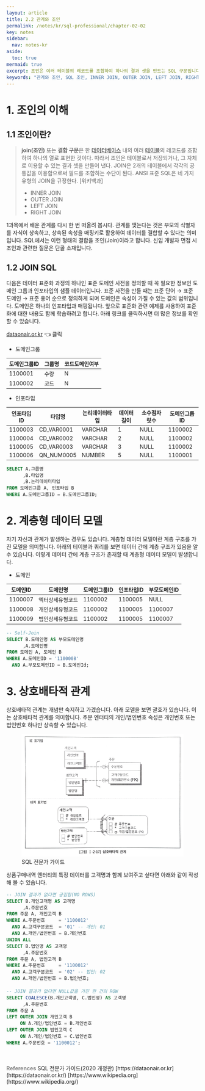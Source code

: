 ```yaml
---
layout: article
title: 2.2 관계와 조인
permalink: /notes/kr/sql-professional/chapter-02-02
key: notes
sidebar:
  nav: notes-kr
aside:
  toc: true
mermaid: true
excerpt: 조인은 여러 테이블의 레코드를 조합하여 하나의 결과 셋을 만드는 SQL 구문입니다. 주요 조인 유형으로는 INNER JOIN, OUTER JOIN, LEFT JOIN, RIGHT JOIN이 있습니다. 계층형 데이터 모델은 데이터 간의 계층 구조를 표현하며, 상호배타적 관계는 특정 속성이 단 하나의 값을 상속받는 것을 의미합니다. SQL 전문가를 위한 필수 개념으로 SQLP 시험 준비에 유용합니다.
keywords: "관계와 조인, SQL 조인, INNER JOIN, OUTER JOIN, LEFT JOIN, RIGHT JOIN, 계층형 데이터 모델, 상호배타적 관계, SQLP 시험 준비, SQLP, SQL 전문가"
---
```


# 1. 조인의 이해
## 1.1 조인이란?

> **join(조인)** 또는 **결합 구문**은 한 [데이터베이스](https://ko.m.wikipedia.org/wiki/%EB%8D%B0%EC%9D%B4%ED%84%B0%EB%B2%A0%EC%9D%B4%EC%8A%A4) 내의 여러 [테이블](https://ko.m.wikipedia.org/wiki/%ED%85%8C%EC%9D%B4%EB%B8%94_(%EB%8D%B0%EC%9D%B4%ED%84%B0%EB%B2%A0%EC%9D%B4%EC%8A%A4))의 레코드를 조합하여 하나의 열로 표현한 것이다. 따라서 조인은 테이블로서 저장되거나, 그 자체로 이용할 수 있는 결과 셋을 만들어 낸다. JOIN은 2개의 테이블에서 각각의 공통값을 이용함으로써 필드를 조합하는 수단이 된다. ANSI 표준 SQL은 네 가지 유형의 JOIN을 규정한다. [위키백과]
> 
> - INNER JOIN
> - OUTER JOIN
> - LEFT JOIN
> - RIGHT JOIN

1과목에서 배운 관계를 다시 한 번 떠올려 봅시다. 관계를 맺는다는 것은 부모의 식별자를 자식이 상속하고, 상속된 속성을 매핑키로 활용하여 데이터를 결합할 수 있다는 의미입니다. SQL에서는 이런 형태의 결합을 조인(Join)이라고 합니다. 신입 개발자 면접 시 조인과 관련한 질문은 단골 소재입니다.

## 1.2 JOIN SQL

다음은 데이터 표준화 과정의 하나인 표준 도메인 사전을 정의할 때 꼭 필요한 정보인 도메인 그룹과 인포타입의 샘플 데이터입니다. 표준 사전을 만들 때는  표준 단어 → 표준 도메인 → 표준 용어 순으로 정의하게 되며 도메인은 속성이 가질 수 있는 값의 범위입니다. 도메인은 하나의 인포타입과 매핑됩니다. 앞으로 표준화 관련 예제를 사용하여 표준화에 대한 내용도 함께 학습하려고 합니다. 아래 링크를 클릭하시면 더 많은 정보를 확인할 수 있습니다.

[dataonair.or.kr](https://dataonair.or.kr/) 👈 클릭

- 도메인그룹

| 도메인그룹ID | 그룹명 | 코드도메인여부 |
| ------------ | ------ | -------------- |
| 1100001      | 수량   | N              |
| 1100002      | 코드   | N              |

- 인포타입

| 인포타입ID | 타입명     | 논리데이터타입 | 데이터길이 | 소수점자릿수 | 도메인그룹ID |
| ---------- | ---------- | -------------- | ---------- | ------------ | ------------ |
| 1100003    | CD_VAR0001 | VARCHAR        | 1          | NULL         | 1100002      |
| 1100004    | CD_VAR0002 | VARCHAR        | 2          | NULL         | 1100002      |
| 1100005    | CD_VAR0003 | VARCHAR        | 3          | NULL         | 1100002      |
| 1100006    | QN_NUM0005 | NUMBER         | 5          | NULL         | 1100001      |

```sql
SELECT A.그룹명
      ,B.타입명
      ,B.논리데이터타입
FROM 도메인그룹 A, 인포타입 B
WHERE A.도메인그룹ID = B.도메인그룹ID;
```

# 2. 계층형 데이터 모델

자기 자신과 관계가 발생하는 경우도 있습니다. 계층형 데이터 모델이란 계층 구조를 가진 모델을 의미합니다. 아래의 테이블과 쿼리를 보면 데이터 간에 계층 구조가 있음을 알 수 있습니다. 이렇게 데이터 간에 계층 구조가 존재할 때 계층형 데이터 모델이 발생합니다.

- 도메인

| 도메인ID | 도메인명         | 도메인그룹ID | 인포타입ID | 부모도메인ID |
| -------- | ---------------- | ------------ | ---------- | ------------ |
| 1100007  | 엑터상세유형코드 | 1100002      | 1100005    | NULL         |
| 1100008  | 개인상세유형코드 | 1100002      | 1100005    | 1100007      |
| 1100009  | 법인상세유형코드 | 1100002      | 1100005    | 1100007      |

```sql
-- Self-Join
SELECT B.도메인명 AS 부모도메인명
      ,A.도메인명
FROM 도메인 A, 도메인 B
WHERE A.도메인ID = '1100008'
  AND A.부모도메인ID = B.도메인Id;
```

# 3. 상호배타적 관계

상호배타적 관계는 개념만 숙지하고 가겠습니다. 아래 모델을 보면 괄호가 있습니다. 이는 상호배타적 관계를 의미합니다. 주문 엔터티의 개인/법인번호 속성은 개인번호 또는 법인번호 하나만 상속할 수 있습니다.

<figure>
<img src="/notes/assets/sql-professional/sqlp-mutually-exlusive-relationship.png" width="700px;" alt="상호배타적 관계">
<figcaption>SQL 전문가 가이드</figcaption>
</figure>

상품구매내역 엔터티의 특정 데이터를 고객명과 함께 보여주고 싶다면 아래와 같이 작성해 볼 수 있습니다.

```sql
-- JOIN 결과가 없다면 공집합(NO ROWS)
SELECT B.개인고객명 AS 고객명
      ,A.주문번호
FROM 주문 A, 개인고객 B
WHERE A.주문번호     = '1100012'
  AND A.고객구분코드  = '01' -- 개인: 01
  AND A.개인/법인번호 = B.개인번호
UNION ALL
SELECT B.법인명 AS 고객명
      ,A.주문번호
FROM 주문 A, 법인고객 B
WHERE A.주문번호     = '1100012'
  AND A.고객구분코드  = '02' -- 법인: 02
  AND A.개인/법인번호 = B.법인번호;

-- JOIN 결과가 없다면 NULL값을 가진 한 건의 ROW
SELECT COALESCE(B.개인고객명, C.법인명) AS 고객명
      ,A.주문번호
FROM 주문 A
LEFT OUTER JOIN 개인고객 B
     ON A.개인/법인번호 = B.개인번호
LEFT OUTER JOIN 법인고객 C
     ON A.개인/법인번호 = C.법인번호
WHERE A.주문번호 = '1100012';
```

<br>
<br>
<span style="color: grey; font-weight: 700;">References</span>   
SQL 전문가 가이드(2020 개정판)   
[https://dataonair.or.kr](https://dataonair.or.kr/)   
[https://www.wikipedia.org](https://www.wikipedia.org/)